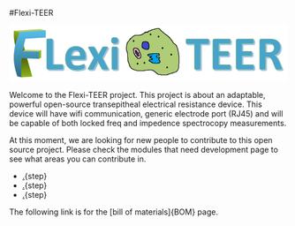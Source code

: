 #Flexi-TEER

![](images/logo.png)


Welcome to the Flexi-TEER project. This project is about an adaptable, powerful open-source transepitheal electrical resistance device. This device will have wifi communication, generic electrode port (RJ45) and will be capable of both locked freq and impedence spectrocopy measurements.

At this moment, we are looking for new people to contribute to this open source project. Please check the modules that need development page to see what areas you can contribute in. 



* [.](theory.md){step}
* [.](assembly_instructions.md){step}
* [.](needed_modules.md){step}

 The following link is for the [bill of materials]{BOM} page.